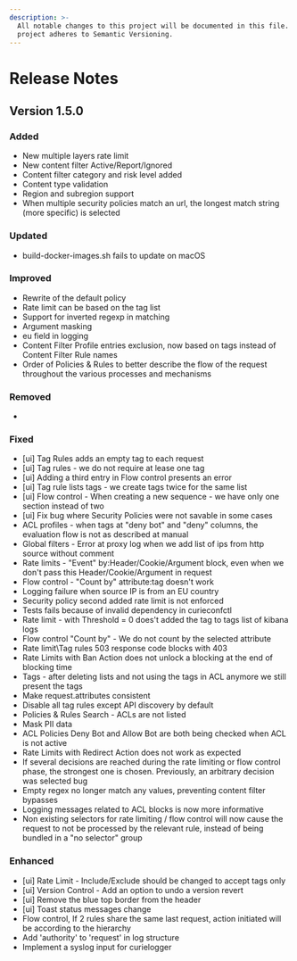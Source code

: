 ```yaml
---
description: >-
  All notable changes to this project will be documented in this file. This
  project adheres to Semantic Versioning.
---
```


# Release Notes

## Version 1.5.0

### Added

* New multiple layers rate limit
* New content filter Active/Report/Ignored
* Content filter category and risk level added 
* Content type validation
* Region and subregion support
* When multiple security policies match an url, the longest match string (more specific) is selected


### Updated

* build-docker-images.sh fails to update on macOS

### Improved

* Rewrite of the default policy
* Rate limit can be based on the tag list
* Support for inverted regexp in matching
* Argument masking
* eu field in logging
* Content Filter Profile entries exclusion, now based on tags instead of Content Filter Rule names
* Order of Policies & Rules to better describe the flow of the request throughout the various processes and mechanisms

### Removed

-

### Fixed

* [ui] Tag Rules adds an empty tag to each request
* [ui] Tag rules - we do not require at lease one tag
* [ui] Adding a third entry in Flow control presents an error
* [ui] Tag rule lists tags - we create tags twice for the same list
* [ui] Flow control - When creating a new sequence - we have only one section instead of two
* [ui] Fix bug where Security Policies were not savable in some cases
* ACL profiles - when tags at "deny bot" and "deny" columns, the evaluation flow is not as described at manual
* Global filters - Error at proxy log when we add list of ips from http source without comment
* Rate limits - "Event" by:Header/Cookie/Argument block, even when we don't pass this Header/Cookie/Argument in request
* Flow control - "Count by" attribute:tag doesn't work
* Logging failure when source IP is from an EU country
* Security policy second added rate limit is not enforced
* Tests fails because of invalid dependency in curieconfctl
* Rate limit - with Threshold = 0 does't added the tag to tags list of kibana logs
* Flow control "Count by" - We do not count by the selected attribute
* Rate limit\Tag rules 503 response code blocks with 403
* Rate Limits with Ban Action does not unlock a blocking at the end of blocking time
* Tags - after deleting lists and not using the tags in ACL anymore we still present the tags
* Make request.attributes consistent
* Disable all tag rules except API discovery by default
* Policies & Rules Search - ACLs are not listed
* Mask PII data
* ACL Policies Deny Bot and Allow Bot are both being checked when ACL is not active
* Rate Limits with Redirect Action does not work as expected
* If several decisions are reached during the rate limiting or flow control phase, the strongest one is chosen. Previously, an arbitrary decision was selected bug
* Empty regex no longer match any values, preventing content filter bypasses
* Logging messages related to ACL blocks is now more informative
* Non existing selectors for rate limiting / flow control will now cause the request to not be processed by the relevant rule, instead of being bundled in a "no selector" group


### Enhanced

* [ui] Rate Limit - Include/Exclude should be changed to accept tags only
* [ui] Version Control - Add an option to undo a version revert
* [ui] Remove the blue top border from the header
* [ui] Toast status messages change
* Flow control, If 2 rules share the same last request, action initiated will be according to the hierarchy
* Add 'authority' to 'request' in log structure
* Implement a syslog input for curielogger 

